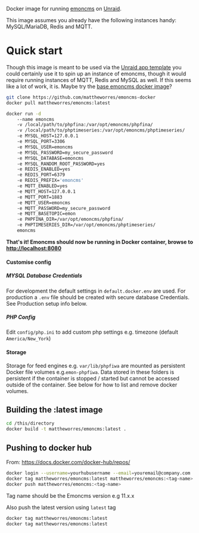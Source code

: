 Docker image for running [emoncms](https://github.com/emoncms/emoncms) on [Unraid](https://unraid.net).

This image assumes you already have the following instances handy: MySQL/MariaDB, Redis and MQTT.

# Quick start

Though this image is meant to be used via the [Unraid app template](https://github.com/mattheworres/docker-templates) you could certainly use it to spin up an instance of emoncms, though it would require running instances of MQTT, Redis and MySQL as well. If this seems like a lot of work, it is. Maybe try the [base emoncms docker image](https://github.com/emoncms/emoncms-docker)?

```bash
git clone https://github.com/mattheworres/emoncms-docker
docker pull mattheworres/emoncms:latest

docker run -d
    --name emoncms
    -v /local/path/to/phpfina:/var/opt/emoncms/phpfina/
    -v /local/path/to/phptimeseries:/var/opt/emoncms/phptimeseries/
    -e MYSQL_HOST=127.0.0.1
    -e MYSQL_PORT=3306
    -e MYSQL_USER=emoncms
    -e MYSQL_PASSWORD=my_secure_password
    -e MYSQL_DATABASE=emoncms
    -e MYSQL_RANDOM_ROOT_PASSWORD=yes
    -e REDIS_ENABLED=yes
    -e REDIS_PORT=6379
    -e REDIS_PREFIX='emoncms'
    -e MQTT_ENABLED=yes
    -e MQTT_HOST=127.0.0.1
    -e MQTT_PORT=1883
    -e MQTT_USER=emoncms
    -e MQTT_PASSWORD=my_secure_password
    -e MQTT_BASETOPIC=emon
    -e PHPFINA_DIR=/var/opt/emoncms/phpfina/
    -e PHPTIMESERIES_DIR=/var/opt/emoncms/phptimeseries/
    emoncms
```

**That's it! Emoncms should now be running in Docker container, browse to [http://localhost:8080](http://localhost:8080)**


#### Customise config

##### MYSQL Database Credentials

For development the default settings in `default.docker.env` are used. For production a `.env` file should be created with secure database Credentials. See Production setup info below.

##### PHP Config

Edit `config/php.ini` to add custom php settings e.g. timezone (default `America/New_York`)

#### Storage

Storage for feed engines e.g. `var/lib/phpfiwa` are mounted as persistent Docker file volumes e.g.`emon-phpfiwa`. Data stored in these folders is persistent if the container is stopped / started but cannot be accessed outside of the container. See below for how to list and remove docker volumes.

## Building the :latest image
```bash
cd /this/directory
docker build -t mattheworres/emoncms:latest .
```

## Pushing to docker hub 

From: https://docs.docker.com/docker-hub/repos/

```bash
docker login --username=yourhubusername --email=youremail@company.com
docker tag mattheworres/emoncms:latest mattheworres/emoncms:<tag-name>
docker push mattheworres/emoncms:<tag-name>
```

Tag name should be the Emoncms version e.g 11.x.x

Also push the latest version using `latest` tag

```bash
docker tag mattheworres/emoncms:latest
docker tag mattheworres/emoncms:latest
```

